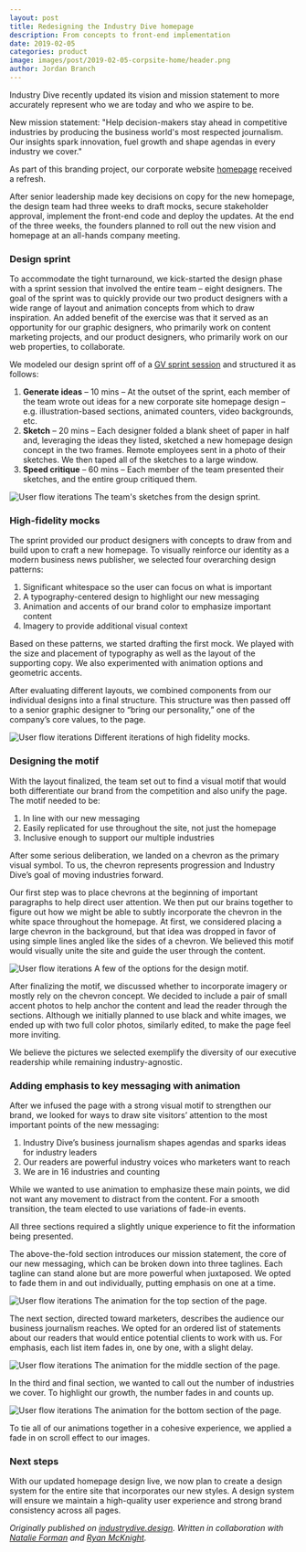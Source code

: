 ```yaml
---
layout: post 
title: Redesigning the Industry Dive homepage
description: From concepts to front-end implementation
date: 2019-02-05
categories: product
image: images/post/2019-02-05-corpsite-home/header.png
author: Jordan Branch
---
```


Industry Dive recently updated its vision and mission statement to more accurately represent who we are today and who we aspire to be.

New mission statement: "Help decision-makers stay ahead in competitive industries by producing the business world's most respected journalism. Our insights spark innovation, fuel growth and shape agendas in every industry we cover."

As part of this branding project, our corporate website [homepage](https://industrydive.com) received a refresh.

After senior leadership made key decisions on copy for the new homepage, the design team had three weeks to draft mocks, secure stakeholder approval, implement the front-end code and deploy the updates. At the end of the three weeks, the founders planned to roll out the new vision and homepage at an all-hands company meeting.


### Design sprint


To accommodate the tight turnaround, we kick-started the design phase with a sprint session that involved the entire team – eight designers. The goal of the sprint was to quickly provide our two product designers with a wide range of layout and animation concepts from which to draw inspiration. An added benefit of the exercise was that it served as an opportunity for our graphic designers, who primarily work on content marketing projects, and our product designers, who primarily work on our web properties, to collaborate.


We modeled our design sprint off of a [GV sprint session](https://www.gv.com/sprint/) and structured it as follows:

1. **Generate ideas** – 10 mins – At the outset of the sprint, each member of the team wrote out ideas for a new corporate site homepage design – e.g. illustration-based sections, animated counters, video backgrounds, etc.
2. **Sketch** – 20 mins – Each designer folded a blank sheet of paper in half and, leveraging the ideas they listed, sketched a new homepage design concept in the two frames. Remote employees sent in a photo of their sketches. We then taped all of the sketches to a large window.
3. **Speed critique** – 60 mins – Each member of the team presented their sketches, and the entire group critiqued them.

<p class="full-width">
    <img src="{{ site.url }}/images/post/2019-02-05-corpsite-home/sketches.jpg" alt="User flow iterations"/>
    <span class="caption">The team's sketches from the design sprint.</span>
</p>

### High-fidelity mocks

The sprint provided our product designers with concepts to draw from and build upon to craft a new homepage. To visually reinforce our identity as a modern business news publisher, we selected four overarching design patterns:

1. Significant whitespace so the user can focus on what is important
2. A typography-centered design to highlight our new messaging
3. Animation and accents of our brand color to emphasize important content
4. Imagery to provide additional visual context

Based on these patterns, we started drafting the first mock. We played with the size and placement of typography as well as the layout of the supporting copy. We also experimented with animation options and geometric accents.

After evaluating different layouts, we combined components from our individual designs into a final structure. This structure was then passed off to a senior graphic designer to “bring our personality,” one of the company’s core values, to the page.

<p class="full-width">
    <img src="{{ site.url }}/images/post/2019-02-05-corpsite-home/graphics.png" alt="User flow iterations"/>
    <span class="caption">Different iterations of high fidelity mocks.</span>
</p>

### Designing the motif

With the layout finalized, the team set out to find a visual motif that would both differentiate our brand from the competition and also unify the page. The motif needed to be:

1. In line with our new messaging
2. Easily replicated for use throughout the site, not just the homepage
3. Inclusive enough to support our multiple industries

After some serious deliberation, we landed on a chevron as the primary visual symbol. To us, the chevron represents progression and Industry Dive’s goal of moving industries forward.

Our first step was to place chevrons at the beginning of important paragraphs to help direct user attention. We then put our brains together to figure out how we might be able to subtly incorporate the chevron in the white space throughout the homepage. At first, we considered placing a large chevron in the background, but that idea was dropped in favor of using simple lines angled like the sides of a chevron. We believed this motif would visually unite the site and guide the user through the content.

<p class="full-width">
    <img src="{{ site.url }}/images/post/2019-02-05-corpsite-home/motif.png" alt="User flow iterations"/>
    <span class="caption">A few of the options for the design motif.</span>
</p>

After finalizing the motif, we discussed whether to incorporate imagery or mostly rely on the chevron concept. We decided to include a pair of small accent photos to help anchor the content and lead the reader through the sections. Although we initially planned to use black and white images, we ended up with two full color photos, similarly edited, to make the page feel more inviting.

We believe the pictures we selected exemplify the diversity of our executive readership while remaining industry-agnostic.


### Adding emphasis to key messaging with animation

After we infused the page with a strong visual motif to strengthen our brand, we looked for ways to draw site visitors’ attention to the most important points of the new messaging:

1. Industry Dive’s business journalism shapes agendas and sparks ideas for industry leaders
2. Our readers are powerful industry voices who marketers want to reach
3. We are in 16 industries and counting

While we wanted to use animation to emphasize these main points, we did not want any movement to distract from the content. For a smooth transition, the team elected to use variations of fade-in events.

All three sections required a slightly unique experience to fit the information being presented.

The above-the-fold section introduces our mission statement, the core of our new messaging, which can be broken down into three taglines. Each tagline can stand alone but are more powerful when juxtaposed. We opted to fade them in and out individually, putting emphasis on one at a time.

<p class="full-width">
    <img src="{{ site.url }}/images/post/2019-02-05-corpsite-home/topsection.gif" alt="User flow iterations"/>
    <span class="caption">The animation for the top section of the page.</span>
</p>

The next section, directed toward marketers, describes the audience our business journalism reaches. We opted for an ordered list of statements about our readers that would entice potential clients to work with us. For emphasis, each list item fades in, one by one, with a slight delay.

<p class="full-width">
    <img src="{{ site.url }}/images/post/2019-02-05-corpsite-home/middlesection.gif" alt="User flow iterations"/>
    <span class="caption">The animation for the middle section of the page.</span>
</p>

In the third and final section, we wanted to call out the number of industries we cover. To highlight our growth, the number fades in and counts up.

<p class="full-width">
    <img src="{{ site.url }}/images/post/2019-02-05-corpsite-home/bottomsection.gif" alt="User flow iterations"/>
    <span class="caption">The animation for the bottom section of the page.</span>
</p>

To tie all of our animations together in a cohesive experience, we applied a fade in on scroll effect to our images.

### Next steps

With our updated homepage design live, we now plan to create a design system for the entire site that incorporates our new styles. A design system will ensure we maintain a high-quality user experience and strong brand consistency across all pages.

<span style="font-style: italic;">Originally published on [industrydive.design](https://industrydive.design/). Written in collaboration with [Natalie Forman](http://natalieforman.com/) and [Ryan McKnight](https://rtaylormcknight.com/).</span>

